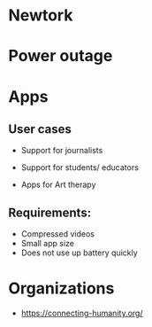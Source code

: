 
# Newtork


# Power outage


# Apps

## User cases 

- Support for journalists
- Support for students/ educators

- Apps for Art therapy 

## Requirements:

- Compressed videos
- Small app size
- Does not use up battery quickly


# Organizations 
- https://connecting-humanity.org/
